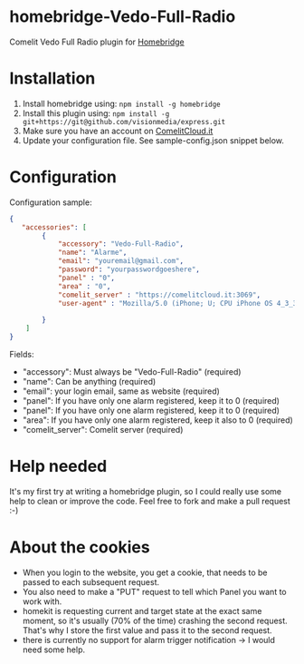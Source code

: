 # homebridge-Vedo-Full-Radio
Comelit Vedo Full Radio plugin for [Homebridge](https://github.com/nfarina/homebridge)

# Installation

1. Install homebridge using: `npm install -g homebridge`
2. Install this plugin using: `npm install -g git+https://git@github.com/visionmedia/express.git`
3. Make sure you have an account on [ComelitCloud.it](https://comelitcloud.it)
4. Update your configuration file. See sample-config.json snippet below.

# Configuration

Configuration sample:

```json
{
   "accessories": [
        {
            "accessory": "Vedo-Full-Radio",
            "name": "Alarme",
            "email": "youremail@gmail.com",
            "password": "yourpasswordgoeshere",
            "panel" : "0",
            "area" : "0",
            "comelit_server" : "https://comelitcloud.it:3069",
            "user-agent" : "Mozilla/5.0 (iPhone; U; CPU iPhone OS 4_3_3 like Mac OS X; en-us) AppleWebKit/533.17.9 (KHTML, like Gecko) Version/5.0.2 Mobile/8J2 Safari/6533.18.5"
            
        }
    ]
}
```

Fields:

* "accessory": Must always be "Vedo-Full-Radio" (required)
* "name": Can be anything (required)
* "email": your login email, same as website (required)
* "panel": If you have only one alarm registered, keep it to 0 (required)
* "panel": If you have only one alarm registered, keep it to 0 (required)
* "area": If you have only one alarm registered, keep it also to 0 (required)
* "comelit_server": Comelit server (required)

# Help needed

It's my first try at writing a homebridge plugin, so I could really use some help to clean or improve the code. Feel free to fork and make a pull request :-) 

# About the cookies

* When you login to the website, you get a cookie, that needs to be passed to each subsequent request.
* You also need to make a "PUT" request to tell which Panel you want to work with.
* homekit is requesting current and target state at the exact same moment, so it's usually (70% of the time) crashing the second request. That's why I store the first value and pass it to the second request.
* there is currently no support for alarm trigger notification -> I would need some help.
